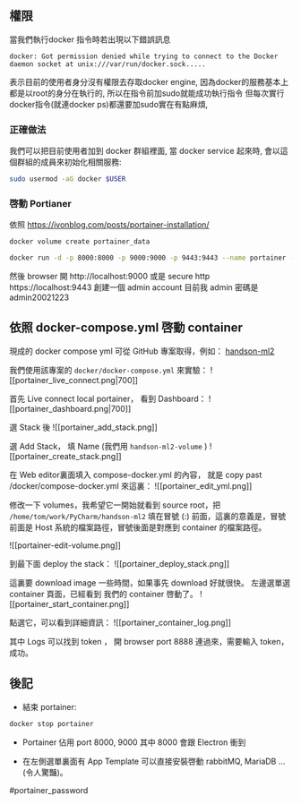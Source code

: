 ## 權限
當我們執行docker 指令時若出現以下錯誤訊息
```
docker: Got permission denied while trying to connect to the Docker daemon socket at unix:///var/run/docker.sock.....
```

表示目前的使用者身分沒有權限去存取docker engine, 因為docker的服務基本上都是以root的身分在執行的, 所以在指令前加sudo就能成功執行指令
但每次實行docker指令(就連docker ps)都還要加sudo實在有點麻煩,

### 正確做法
我們可以把目前使用者加到 docker 群組裡面, 當 docker service 起來時, 會以這個群組的成員來初始化相關服務:

``` bash
sudo usermod -aG docker $USER
```

### 啓動 Portianer
依照
https://ivonblog.com/posts/portainer-installation/

```bash
docker volume create portainer_data
```

``` bash
docker run -d -p 8000:8000 -p 9000:9000 -p 9443:9443 --name portainer --restart=always -v /var/run/docker.sock:/var/run/docker.sock -v portainer_data:/data portainer/portainer-ce:latest
```

然後 browser 開 http://localhost:9000
或是 secure http  https://localhost:9443
創建一個 admin account
目前我 admin 密碼是  admin20021223

## 依照 docker-compose.yml 啓動 container

現成的 docker compose yml 可從 GitHub 專案取得，例如：
[handson-ml2](git@github.com:ageron/handson-ml2.git)

我們使用該專案的 `docker/docker-compose.yml` 來實驗：
![[portainer_live_connect.png|700]]

首先 Live connect local portainer， 看到 Dashboard：
![[portainer_dashboard.png|700]]

選 Stack 後
![[portainer_add_stack.png]]

 選 Add Stack， 填 Name (我們用 `handson-ml2-volume` )
![[portainer_create_stack.png]]

在 Web editor裏面填入 compose-docker.yml 的內容， 就是 copy past /docker/compose-docker.yml
來這裏：
![[portainer_edit_yml.png]]

修改一下 volumes，我希望它一開始就看到 source root，把 `/home/tom/work/PyCharm/handson-ml2` 填在冒號 (:) 前面，這裏的意義是，冒號前面是 Host 系統的檔案路徑，冒號後面是對應到 container 的檔案路徑。

![[portainer-edit-volume.png]]

到最下面 deploy the stack：
![[portainer_deploy_stack.png]]


這裏要 download image 一些時間，如果事先 download 好就很快。
左邊選單選 container 頁面，已經看到 我們的 container 啓動了。
![[portainer_start_container.png]]

點選它，可以看到詳細資訊：
![[portainer_container_log.png]]

其中 Logs 可以找到 token ， 開 browser port 8888 連過來，需要輸入 token，成功。

## 後記
+ 結束 portainer:
```bash
docker stop portainer
```

+ Portainer 佔用 port 8000, 9000 其中 8000 會跟 Electron 衝到

+ 在左側選單裏面有 App Template 可以直接安裝啓動 rabbitMQ, MariaDB ...(令人驚豔)。



#portainer_password 

